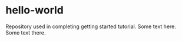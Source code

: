 # hello-world
Repository used in completing getting started tutorial.
Some text here. Some text there. 
